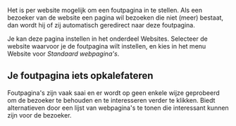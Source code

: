 Het is per website mogelijk om een foutpagina in te stellen. Als een
bezoeker van de website een pagina wil bezoeken die niet (meer) bestaat,
dan wordt hij of zij automatisch geredirect naar deze foutpagina.

Je kan deze pagina instellen in het onderdeel Websites. Selecteer de
website waarvoor je de foutpagina wilt instellen, en kies in het menu
Website voor *Standaard webpagina's*.

Je foutpagina iets opkalefateren
--------------------------------

Foutpagina's zijn vaak saai en er wordt op geen enkele wijze geprobeerd
om de bezoeker te behouden en te interesseren verder te klikken. Biedt
alternatieven door een lijst van webpagina's te tonen die interessant
kunnen zijn voor de bezoeker.
